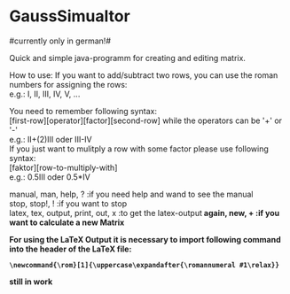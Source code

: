 # GaussSimualtor

#currently only in german!#

Quick and simple java-programm for creating and editing matrix.

How to use:
If you want to add/subtract two rows, you can use the roman numbers for assigning the rows:<br>
e.g.: I, II, III, IV, V, ...<br>

You need to remember following syntax:<br>
[first-row][operator][factor][second-row] while the operators can be '+' or '-'<br>
e.g.: II+(2)III oder III-IV<br>
If you just want to mulitply a row with some factor please use following syntax:<br>
[faktor][row-to-multiply-with]<br>
e.g.: 0.5III oder 0.5*IV

manual, man, help, ?                    :if you need help and wand to see the manual<br>
stop, stop!, !                          :if you want to stop<br>
latex, tex, output, print, out, x       :to get the latex-output<b>
again, new, +                           :if you want to calculate a new Matrix<br>

For using the LaTeX Output it is necessary to import following command into the header of the LaTeX file:
```
\newcommand{\rom}[1]{\uppercase\expandafter{\romannumeral #1\relax}}
```

still in work
